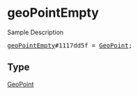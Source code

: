 # geoPointEmpty

Sample Description

<pre>
<a href="../constructor/geoPointEmpty.md">geoPointEmpty</a>#1117dd5f = <a href="../type/GeoPoint.md">GeoPoint</a>;
</pre>

## Type

<a href="../type/GeoPoint.md">GeoPoint</a>
